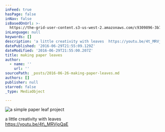 ```yaml
---
inFeed: true
hasPage: false
inNav: false
isBasedOnUrl: >-
  https://the-grid-user-content.s3-us-west-2.amazonaws.com/c9309896-3b79-43c0-acd8-463da7de1da8.jpg
inLanguage: null
keywords: []
description: 'a little creativity with leaves  https://youtu.be/4t_MRVjoQaE'
datePublished: '2016-06-29T21:55:09.129Z'
dateModified: '2016-06-29T21:55:00.207Z'
title: making paper leaves
author:
  - name: ''
    url: ''
sourcePath: _posts/2016-06-26-making-paper-leaves.md
authors: []
publisher: null
starred: false
_type: MediaObject

---
```

![a simple paper leaf project](https://the-grid-user-content.s3-us-west-2.amazonaws.com/c9309896-3b79-43c0-acd8-463da7de1da8.jpg)

a little creativity with leaves   
https://youtu.be/4t\_MRVjoQaE